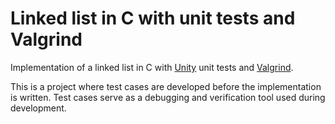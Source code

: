 # Linked list in C with unit tests and Valgrind

Implementation of a linked list in C with [Unity](https://github.com/ThrowTheSwitch/Unity) unit tests and [Valgrind](http://valgrind.org/).

This is a project where test cases are developed before the implementation is written. Test cases serve as a debugging and verification tool used during development.